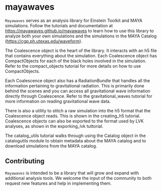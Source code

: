# mayawaves

`Mayawaves` serves as an analysis library for Einstein Toolkit and MAYA simulations. Follow the tutorials and documentation at https://mayawaves.github.io/mayawaves to learn how
to use this library to analyze both your own simulations and the simulations in the MAYA Catalog
(https://cgp.ph.utexas.edu/waveform).

The Coalescence object is the heart of the library. It interacts with an h5 file that contains everything about the
simulation. Each Coalescence object has CompactObjects for each of the black holes involved in the simulation.
Refer to the compact_objects tutorial for more details on how to use CompactObjects.

Each Coalescence object also has a RadiationBundle that handles all the information pertaining to gravitational
radiation. This is primarily done behind the scenes and you can access all gravitational wave information directly
through Coalescence. Refer to the gravitational_waves tutorial for more information on reading gravitational wave data.

There is also a utility to stitch a raw simulation into the h5 format that the Coalescence object reads. This is
shown in the creating_h5 tutorial. Coalescence objects can also be exported to the format used by LVK analyses, as shown in
the exporking_lvk tuttorial.

The catalog_utils tutorial walks through using the Catalog object in the catalogutils module to obtain metadata about
the MAYA catalog and to download simulations from the MAYA catalog.

## Contributing

`Mayawaves` is intended to be a library that will grow and expand with additional analysis tools. We welcome the 
input of the community to both request new features and help in implementing them.
